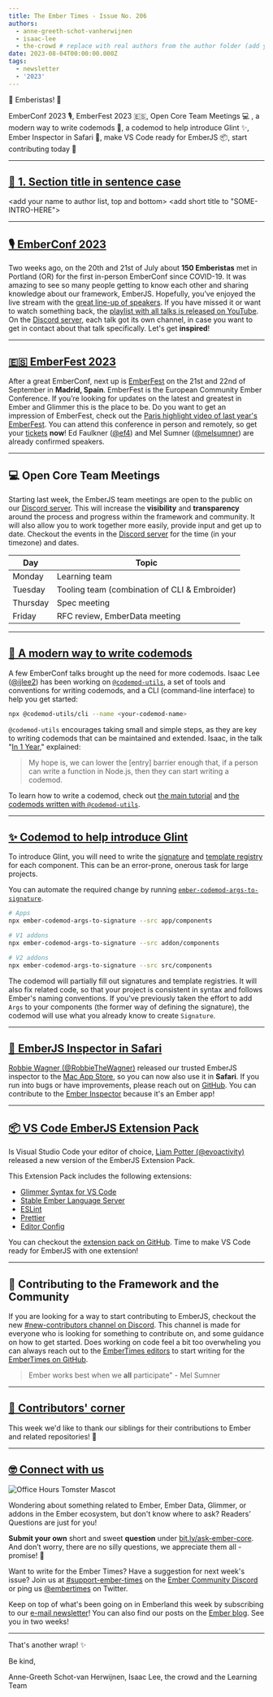```yaml
---
title: The Ember Times - Issue No. 206
authors:
  - anne-greeth-schot-vanherwijnen
  - isaac-lee
  - the-crowd # replace with real authors from the author folder (add yourself if you're not there)
date: 2023-08-04T00:00:00.000Z
tags:
  - newsletter
  - '2023'
---
```


👋 Emberistas! 🐹

EmberConf 2023 🎙️, EmberFest 2023 🇪🇸, Open Core Team Meetings 💻 , a modern way to write codemods 🤖, a codemod to help introduce Glint ✨, Ember Inspector in Safari 🔎, make VS Code ready for EmberJS 📦, start contributing today 🐹

<SOME-INTRO-HERE-TO-KEEP-THEM-SUBSCRIBERS-READING>

---

## [🐹 1. Section title in sentence case](section-url)

<change section title emoji>
<consider adding some bold to your paragraph>
<add the contributor in the post in format "FirstName LastName (@githubUserName)" linked to their GitHub account>
<please include link to external article/repo/etc in paragraph / body text, not just header title above>

<add your name to author list, top and bottom>
<add short title to "SOME-INTRO-HERE">

---

## [🎙️ EmberConf 2023](https://www.emberconf.com)

Two weeks ago, on the 20th and 21st of July about **150 Emberistas** met in Portland (OR) for the first in-person EmberConf since COVID-19. It was amazing to see so many people getting to know each other and sharing knowledge about our framework, EmberJS. Hopefully, you’ve enjoyed the live stream with the [great line-up of speakers](https://www.emberconf.com/speakers). If you have missed it or want to watch something back, the [playlist with all talks is released on YouTube](https://www.youtube.com/playlist?list=PL4eq2DPpyBbn9eFgZIxo23_q9sAtqGtvt). On the [Discord server](https://discord.gg/wks7HMrG), each talk got its own channel, in case you want to get in contact about that talk specifically. Let's get **inspired**!

---

## [🇪🇸 EmberFest 2023](https://emberfest.eu)

After a great EmberConf, next up is [EmberFest](https://emberfest.eu) on the 21st and 22nd of September in **Madrid, Spain**. EmberFest is the European Community Ember Conference. If you’re looking for updates on the latest and greatest in Ember and Glimmer this is the place to be. Do you want to get an impression of EmberFest, check out the [Paris highlight video of last year's EmberFest](https://youtu.be/hvg35gS1Xjo). You can attend this conference in person and remotely, so get your [tickets](https://emberfest.eu/?tito=%2Femberfest%2Femberfest-2023%2Fen%2Fregistrations%2Fnew%3Fprefill%3D%257B%257D) **now**! Ed Faulkner ([@ef4](https://github.com/ef4)) and Mel Sumner ([@melsumner](https://github.com/melsumner)) are already confirmed speakers.

---

## 💻 Open Core Team Meetings
<!--alex ignore easy-->
Starting last week, the EmberJS team meetings are open to the public on our [Discord server](https://discord.gg/emberjs). This will increase the **visibility** and **transparency** around the process and progress within the framework and community. It will also allow you to work together more easily, provide input and get up to date. Checkout the events in the [Discord server](https://discord.gg/emberjs) for the time (in your timezone) and dates.

| Day      | Topic |
|----------|---|
| Monday   | Learning team  |
| Tuesday  | Tooling team (combination of CLI & Embroider)  |
| Thursday |  Spec meeting  |
| Friday   |  RFC review, EmberData meeting |

---

## [🤖 A modern way to write codemods](https://github.com/ijlee2/codemod-utils)

A few EmberConf talks brought up the need for more codemods. Isaac Lee ([@ijlee2](https://github.com/ijlee2)) has been working on [`@codemod-utils`](https://github.com/ijlee2/codemod-utils), a set of tools and conventions for writing codemods, and a CLI (command-line interface) to help you get started:

```sh
npx @codemod-utils/cli --name <your-codemod-name>
```

<!-- alex ignore simple -->
`@codemod-utils` encourages taking small and simple steps, as they are key to writing codemods that can be maintained and extended. Isaac, in the talk "[In 1 Year](https://crunchingnumbers.live/2023/07/20/in-1-year)," explained:

> My hope is, we can lower the [entry] barrier enough that, if a person can write a function in Node.js, then they can start writing a codemod.

To learn how to write a codemod, check out [the main tutorial](https://github.com/ijlee2/codemod-utils#tutorials) and [the codemods written with `@codemod-utils`](https://github.com/ijlee2/codemod-utils#codemods-written-with-codemod-utils).

---

## [✨ Codemod to help introduce Glint](https://github.com/ijlee2/ember-codemod-args-to-signature)

To introduce Glint, you will need to write the [signature](https://typed-ember.gitbook.io/glint/environments/ember/component-signatures) and [template registry](https://typed-ember.gitbook.io/glint/environments/ember/template-registry) for each component. This can be an error-prone, onerous task for large projects.

You can automate the required change by running [`ember-codemod-args-to-signature`](https://github.com/ijlee2/ember-codemod-args-to-signature).

```sh
# Apps
npx ember-codemod-args-to-signature --src app/components

# V1 addons
npx ember-codemod-args-to-signature --src addon/components

# V2 addons
npx ember-codemod-args-to-signature --src src/components
```

The codemod will partially fill out signatures and template registries. It will also fix related code, so that your project is consistent in syntax and follows Ember's naming conventions. If you've previously taken the effort to add  `Args` to your components (the former way of defining the signature), the codemod will use what you already know to create `Signature`.

---

## [🔎 EmberJS Inspector in Safari](https://apps.apple.com/us/app/emberjs-inspector/id6451499514?mt=12)

[Robbie Wagner (@RobbieTheWagner)](https://github.com/robbiethewagner) released our trusted EmberJS inspector to the [Mac App Store](https://apps.apple.com/us/app/emberjs-inspector/id6451499514?mt=12), so you can now also use it in **Safari**. If you run into bugs or have improvements, please reach out on [GitHub](https://github.com/emberjs/ember-inspector). You can contribute to the [Ember Inspector](https://github.com/emberjs/ember-inspector) because it's an Ember app!

---

## [📦 VS Code EmberJS Extension Pack](https://marketplace.visualstudio.com/items?itemName=EmberTooling.emberjs)

Is Visual Studio Code your editor of choice, [Liam Potter (@evoactivity)](https://github.com/evoactivity) released a new version of the EmberJS Extension Pack.

This Extension Pack includes the following extensions:

- [Glimmer Syntax for VS Code](https://marketplace.visualstudio.com/items?itemName=lifeart.vscode-glimmer-syntax)
- [Stable Ember Language Server](https://marketplace.visualstudio.com/items?itemName=lifeart.vscode-ember-unstable)
- [ESLint](https://marketplace.visualstudio.com/items?itemName=dbaeumer.vscode-eslint)
- [Prettier](https://marketplace.visualstudio.com/items?itemName=esbenp.prettier-vscode)
- [Editor Config](https://marketplace.visualstudio.com/items?itemName=EditorConfig.EditorConfig)

You can checkout the [extension pack on GitHub](https://github.com/ember-tooling/vscode-ember-pack). Time to make VS Code ready for EmberJS with one extension!

---

## 🐹 Contributing to the Framework and the Community

If you are looking for a way to start contributing to EmberJS, checkout the new [#new-contributors channel on Discord](https://discord.com/channels/480462759797063690/1131610462207873025). This channel is made for everyone who is looking for something to contribute on, and some guidance on how to get started. Does working on code feel a bit too overwheling you can always reach out to the [EmberTimes editors](https://discord.com/channels/480462759797063690/485450546887786506) to start writing for the [EmberTimes on GitHub](https://github.com/ember-learn/ember-blog/).

> Ember works best when we **all** participate" - Mel Sumner

---

## [👏 Contributors' corner](https://guides.emberjs.com/release/contributing/repositories/)

<p>This week we'd like to thank our siblings for their contributions to Ember and related repositories! 💖</p>

---

## [🤓 Connect with us](https://docs.google.com/forms/d/e/1FAIpQLScqu7Lw_9cIkRtAiXKitgkAo4xX_pV1pdCfMJgIr6Py1V-9Og/viewform)

<div class="blog-row">
  <img class="float-right small transparent padded" alt="Office Hours Tomster Mascot" title="Readers' Questions" src="/images/tomsters/officehours.png" />

  <p>Wondering about something related to Ember, Ember Data, Glimmer, or addons in the Ember ecosystem, but don't know where to ask? Readers’ Questions are just for you!</p>

  <p><strong>Submit your own</strong> short and sweet <strong>question</strong> under <a href="https://bit.ly/ask-ember-core" target="rq">bit.ly/ask-ember-core</a>. And don’t worry, there are no silly questions, we appreciate them all - promise! 🤞</p>

  <p>Want to write for the Ember Times? Have a suggestion for next week's issue? Join us at <a href="https://discordapp.com/channels/480462759797063690/485450546887786506">#support-ember-times</a> on the <a href="https://discord.gg/emberjs">Ember Community Discord</a> or ping us <a href="https://twitter.com/embertimes">@embertimes</a> on Twitter.</p>

  <p>Keep on top of what's been going on in Emberland this week by subscribing to our <a href="https://embertimes.substack.com/">e-mail newsletter</a>! You can also find our posts on the <a href="https://blog.emberjs.com/tag/newsletter">Ember blog</a>. See you in two weeks!</p>
</div>

---

That's another wrap! ✨

Be kind,

Anne-Greeth Schot-van Herwijnen, Isaac Lee, the crowd and the Learning Team
